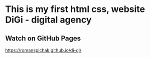 # This is my first html css, website DiGi - digital agency
## Watch on GitHub Pages 
https://romanspichak.github.io/di-gi/
